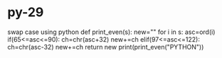 # py-29
swap case using python
def print_even(s):
    new=""
    for i in s:
            asc=ord(i)
            if(65<=asc<=90):
                ch=chr(asc+32)
                new+=ch
            elif(97<=asc<=122):
                ch=chr(asc-32)
                new+=ch
    return new
print(print_even("PYTHON"))
